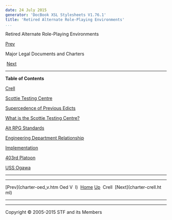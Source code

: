 ```yaml
---
date: 24 July 2015
generator: 'DocBook XSL Stylesheets V1.76.1'
title: 'Retired Alternate Role-Playing Environments'
...
```


Retired Alternate Role-Playing Environments

[Prev](charter-oed_v.html) 

Major Legal Documents and Charters

 [Next](charter-crell.html)

* * * * *

**Table of Contents**

[Crell](charter-crell.html)

[Scottie Testing Centre](charter-scottie.html)

[Supercedence of Previous
Edicts](charter-scottie.html#idp140478693402192)

[What is the Scottie Testing
Centre?](charter-scottie.html#idp140478693403520)

[Alt RPG Standards](charter-scottie.html#idp140478693406944)

[Engineering Department
Relationship](charter-scottie.html#idp140478693410640)

[Implementation](charter-scottie.html#idp140478693412112)

[403rd Platoon](charter-403rd.html)

[USS Ogawa](charter-ogawa.html)

* * * * *

  ------------------------ ------------------------ ------------------------
  [Prev](charter-oed_v.htm Oed V 
  l)                       [Home](../index.html)
  [Up](index.html)          Crell
   [Next](charter-crell.ht 
  ml)                      
  ------------------------ ------------------------ ------------------------

* * * * *

Copyright © 2005-2015 STF and its Members
